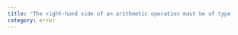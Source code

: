```yaml
---
title: "The right-hand side of an arithmetic operation must be of type 'any', 'number', 'bigint' or an enum type."
category: error
---
```

